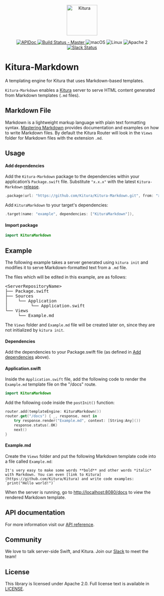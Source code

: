 <p align="center">
    <a href="http://kitura.dev/">
        <img src="https://raw.githubusercontent.com/Kitura/Kitura/master/Sources/Kitura/resources/kitura-bird.svg?sanitize=true" height="100" alt="Kitura">
    </a>
</p>


<p align="center">
    <a href="https://kitura.github.io/Kitura-Markdown/index.html">
        <img src="https://img.shields.io/badge/apidoc-KituraMarkdown-1FBCE4.svg?style=flat" alt="APIDoc">
    </a>
    <a href="https://travis-ci.org/Kitura/Kitura-Markdown">
        <img src="https://travis-ci.org/Kitura/Kitura-Markdown.svg?branch=master" alt="Build Status - Master">
    </a>
        <img src="https://img.shields.io/badge/os-macOS-green.svg?style=flat" alt="macOS">
        <img src="https://img.shields.io/badge/os-linux-green.svg?style=flat" alt="Linux">
        <img src="https://img.shields.io/badge/license-Apache2-blue.svg?style=flat" alt="Apache 2">
    <a href="http://swift-at-ibm-slack.mybluemix.net/">
        <img src="http://swift-at-ibm-slack.mybluemix.net/badge.svg" alt="Slack Status">
    </a>
</p>

# Kitura-Markdown
A templating engine for Kitura that uses Markdown-based templates.

`Kitura-Markdown` enables a [Kitura](https://github.com/Kitura/Kitura) server to serve HTML content generated from Markdown templates (`.md` files).

## Markdown File
Markdown is a lightweight markup language with plain text formatting syntax. [Mastering Markdown](https://guides.github.com/features/mastering-markdown/) provides documentation and examples on how to write Markdown files. By default the Kitura Router will look in the `Views` folder for Markdown files with the extension `.md`.

## Usage

#### Add dependencies

Add the `Kitura-Markdown` package to the dependencies within your application’s `Package.swift` file. Substitute `"x.x.x"` with the latest `Kitura-Markdown` [release](https://github.com/Kitura/Kitura-Markdown/releases).

```swift
.package(url: "https://github.com/Kitura/Kitura-Markdown.git", from: "x.x.x")
```

Add `KituraMarkdown` to your target's dependencies:

```swift
.target(name: "example", dependencies: ["KituraMarkdown"]),
```

#### Import package

```swift
import KituraMarkdown
```

## Example
The following example takes a server generated using `kitura init` and modifies it to serve Markdown-formatted text from a `.md` file.

The files which will be edited in this example, are as follows:

<pre>
&lt;ServerRepositoryName&gt;
├── Package.swift
├── Sources
│    └── Application
│         └── Application.swift
└── Views
     └── Example.md
</pre>

The `Views` folder and `Example.md` file will be created later on, since they are not initialized by `kitura init`.

#### Dependencies

Add the dependencies to your Package.swift file (as defined in [Add dependencies](#add_dependencies) above).

#### Application.swift
Inside the `Application.swift` file, add the following code to render the `Example.md` template file on the "/docs" route.

```swift
import KituraMarkdown
```

Add the following code inside the `postInit()` function:

```swift
router.add(templateEngine: KituraMarkdown())
router.get("/docs") { _, response, next in
    try response.render("Example.md", context: [String:Any]())
    response.status(.OK)
    next()
}
```

#### Example.md
Create the `Views` folder and put the following Markdown template code into a file called `Example.md`:

```
It's very easy to make some words **bold** and other words *italic* with Markdown. You can even [link to Kitura](https://github.com/Kitura/Kitura) and write code examples:
`print("Hello world!")`
```

When the server is running, go to [http://localhost:8080/docs](http://localhost:8080/docs) to view the rendered Markdown template.

## API documentation

For more information visit our [API reference](http://kitura.github.io/Kitura-Markdown/).

## Community

We love to talk server-side Swift, and Kitura. Join our [Slack](http://swift-at-ibm-slack.mybluemix.net/) to meet the team!

## License
This library is licensed under Apache 2.0. Full license text is available in [LICENSE](https://github.com/Kitura/Kitura-Markdown/blob/master/LICENSE.txt).

